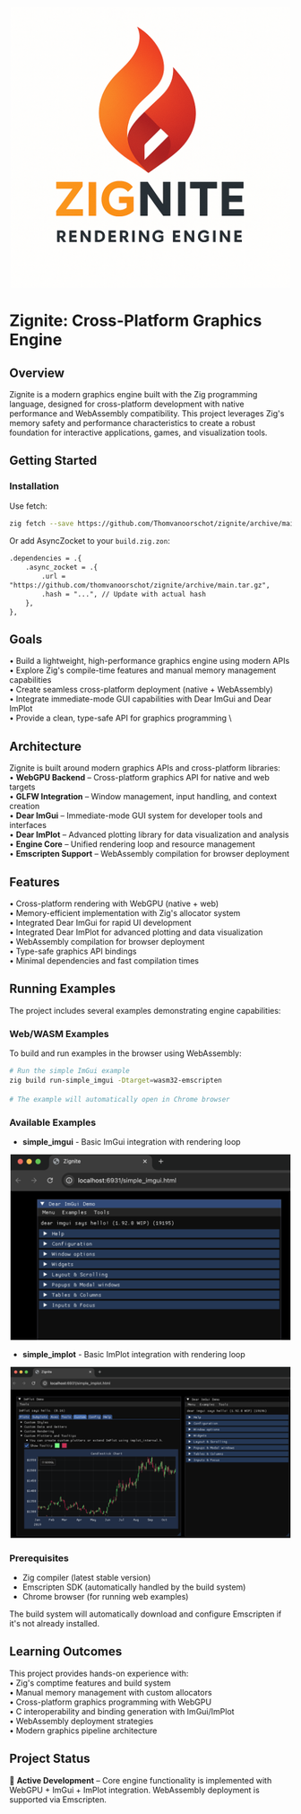 <p align="center">
  <img src="logo.png" alt="Project Logo" width="500" />
</p>

# Zignite: Cross-Platform Graphics Engine

## Overview

Zignite is a modern graphics engine built with the Zig programming language, designed for cross-platform development with native performance and WebAssembly compatibility. This project leverages Zig's memory safety and performance characteristics to create a robust foundation for interactive applications, games, and visualization tools.

## Getting Started

### Installation

Use fetch:
```bash
zig fetch --save https://github.com/Thomvanoorschot/zignite/archive/main.tar.gz
```

Or add AsyncZocket to your `build.zig.zon`:

```zig
.dependencies = .{
    .async_zocket = .{
        .url = "https://github.com/thomvanoorschot/zignite/archive/main.tar.gz",
        .hash = "...", // Update with actual hash
    },
},
```

## Goals
• Build a lightweight, high-performance graphics engine using modern APIs \
• Explore Zig's compile-time features and manual memory management capabilities \
• Create seamless cross-platform deployment (native + WebAssembly) \
• Integrate immediate-mode GUI capabilities with Dear ImGui and Dear ImPlot \
• Provide a clean, type-safe API for graphics programming \

## Architecture 

Zignite is built around modern graphics APIs and cross-platform libraries: \
• **WebGPU Backend** – Cross-platform graphics API for native and web targets \
• **GLFW Integration** – Window management, input handling, and context creation \
• **Dear ImGui** – Immediate-mode GUI system for developer tools and interfaces \
• **Dear ImPlot** – Advanced plotting library for data visualization and analysis \
• **Engine Core** – Unified rendering loop and resource management \
• **Emscripten Support** – WebAssembly compilation for browser deployment

## Features

• Cross-platform rendering with WebGPU (native + web) \
• Memory-efficient implementation with Zig's allocator system \
• Integrated Dear ImGui for rapid UI development \
• Integrated Dear ImPlot for advanced plotting and data visualization \
• WebAssembly compilation for browser deployment \
• Type-safe graphics API bindings \
• Minimal dependencies and fast compilation times

## Running Examples

The project includes several examples demonstrating engine capabilities:

### Web/WASM Examples

To build and run examples in the browser using WebAssembly:

```bash
# Run the simple ImGui example
zig build run-simple_imgui -Dtarget=wasm32-emscripten

# The example will automatically open in Chrome browser
```

### Available Examples

- **simple_imgui** - Basic ImGui integration with rendering loop
<p align="center">
  <img src="examples/simple_imgui.png" alt="Project Logo" width="500" />
</p>

- **simple_implot** - Basic ImPlot integration with rendering loop
<p align="center">
  <img src="examples/simple_implot.png" alt="Project Logo" width="500" />
</p>

### Prerequisites

- Zig compiler (latest stable version)
- Emscripten SDK (automatically handled by the build system)
- Chrome browser (for running web examples)

The build system will automatically download and configure Emscripten if it's not already installed.

## Learning Outcomes

This project provides hands-on experience with: \
• Zig's comptime features and build system \
• Manual memory management with custom allocators \
• Cross-platform graphics programming with WebGPU \
• C interoperability and binding generation with ImGui/ImPlot \
• WebAssembly deployment strategies \
• Modern graphics pipeline architecture

## Project Status

🚧 **Active Development** – Core engine functionality is implemented with WebGPU + ImGui + ImPlot integration. WebAssembly deployment is supported via Emscripten.
